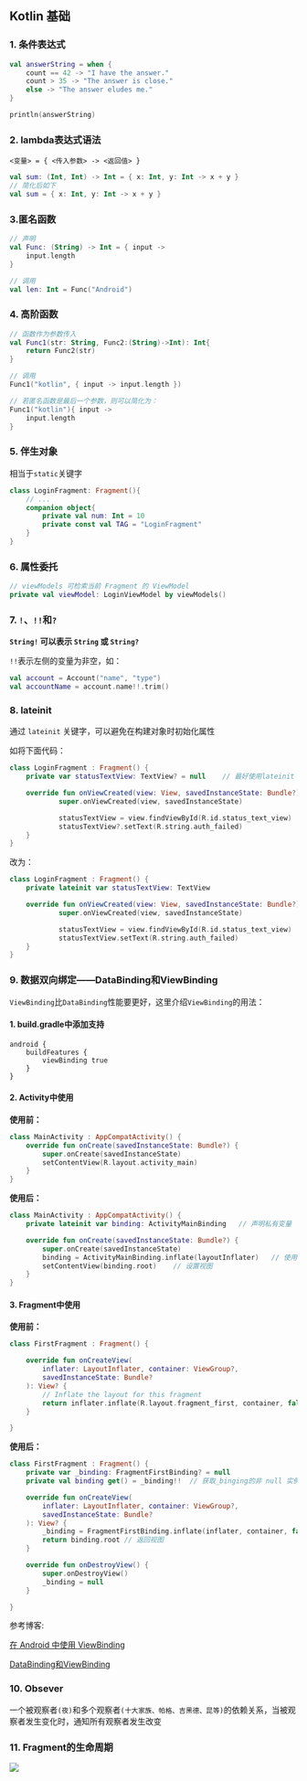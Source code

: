 ## Kotlin 基础

### 1. 条件表达式

```kotlin
val answerString = when {
    count == 42 -> "I have the answer."
    count > 35 -> "The answer is close."
    else -> "The answer eludes me."
}

println(answerString)
```



### 2. lambda表达式语法

 `<变量> = { <传入参数> -> <返回值> }`

```kotlin
val sum: (Int, Int) -> Int = { x: Int, y: Int -> x + y }
// 简化后如下
val sum = { x: Int, y: Int -> x + y }
```



### 3.匿名函数

```kotlin
// 声明
val Func: (String) -> Int = { input ->
    input.length
}

// 调用
val len: Int = Func("Android")
```



### 4. 高阶函数

```kotlin
// 函数作为参数传入
val Func1(str: String, Func2:(String)->Int): Int{
    return Func2(str)
}

// 调用
Func1("kotlin", { input -> input.length })

// 若匿名函数是最后一个参数，则可以简化为：
Func1("kotlin"){ input -> 
	input.length
}
```



### 5. 伴生对象

相当于`static`关键字

```kotlin
class LoginFragment: Fragment(){
    // ...
    companion object{
        private val num: Int = 10
        private const val TAG = "LoginFragment"
    }
}
```



### 6. 属性委托

```kotlin
// viewModels 可检索当前 Fragment 的 ViewModel
private val viewModel: LoginViewModel by viewModels()
```



### 7. `!`、`!!`和`?`

**`String!` 可以表示 `String` 或 `String?`**

`!!`表示左侧的变量为非空，如：

```kotlin
val account = Account("name", "type")
val accountName = account.name!!.trim()
```



### 8. lateinit

通过 `lateinit` 关键字，可以避免在构建对象时初始化属性

如将下面代码：

```kotlin
class LoginFragment : Fragment() {
    private var statusTextView: TextView? = null	// 最好使用lateinit

    override fun onViewCreated(view: View, savedInstanceState: Bundle?) {
            super.onViewCreated(view, savedInstanceState)

            statusTextView = view.findViewById(R.id.status_text_view)
            statusTextView?.setText(R.string.auth_failed)
    }
}
```

改为：

```kotlin
class LoginFragment : Fragment() {
    private lateinit var statusTextView: TextView

    override fun onViewCreated(view: View, savedInstanceState: Bundle?) {
            super.onViewCreated(view, savedInstanceState)

            statusTextView = view.findViewById(R.id.status_text_view)
            statusTextView.setText(R.string.auth_failed)
    }
}
```



### 9. 数据双向绑定——DataBinding和ViewBinding

`ViewBinding`比`DataBinding`性能要更好，这里介绍`ViewBinding`的用法：

#### 1. build.gradle中添加支持

```
android {
    buildFeatures {
        viewBinding true
    }
}
```

#### 2. Activity中使用

**使用前：**

```kotlin
class MainActivity : AppCompatActivity() {
    override fun onCreate(savedInstanceState: Bundle?) {
        super.onCreate(savedInstanceState)
        setContentView(R.layout.activity_main)
    }
}
```

**使用后：**

```kotlin
class MainActivity : AppCompatActivity() {
    private lateinit var binding: ActivityMainBinding	// 声明私有变量

    override fun onCreate(savedInstanceState: Bundle?) {
        super.onCreate(savedInstanceState)
        binding = ActivityMainBinding.inflate(layoutInflater)	// 使用inflate()获取实例
        setContentView(binding.root)	// 设置视图
    }
}
```



#### 3. Fragment中使用

**使用前：**

```kotlin
class FirstFragment : Fragment() {

    override fun onCreateView(
        inflater: LayoutInflater, container: ViewGroup?,
        savedInstanceState: Bundle?
    ): View? {
        // Inflate the layout for this fragment
        return inflater.inflate(R.layout.fragment_first, container, false)
    }

}
```

**使用后：**

```kotlin
class FirstFragment : Fragment() {
    private var _binding: FragmentFirstBinding? = null
    private val binding get() = _binding!!	// 获取_binging的非 null 实例

    override fun onCreateView(
        inflater: LayoutInflater, container: ViewGroup?,
        savedInstanceState: Bundle?
    ): View? {
        _binding = FragmentFirstBinding.inflate(inflater, container, false)
        return binding.root	// 返回视图
    }

    override fun onDestroyView() {
        super.onDestroyView()
        _binding = null
    }

}
```



参考博客:

[在 Android 中使用 ViewBinding](https://dev.to/theimpulson/working-with-view-binding-in-android-using-kotlin-27gn)

[DataBinding和ViewBinding](https://zhuanlan.zhihu.com/p/342447545)





### 10. Obsever

一个被观察者`(夜)`和多个观察者`(十大家族、帕格、吉黑德、昆等)`的依赖关系，当被观察者发生变化时，通知所有观察者发生改变



### 11. Fragment的生命周期

![](./img/fragment_lifecycle.png)
